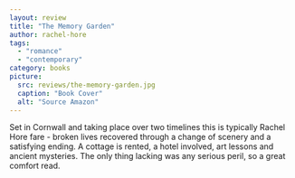 ```yaml
---
layout: review
title: "The Memory Garden"
author: rachel-hore
tags:
  - "romance"
  - "contemporary"
category: books
picture:
  src: reviews/the-memory-garden.jpg
  caption: "Book Cover"
  alt: "Source Amazon"
---
```


Set in Cornwall and taking place over two timelines this is typically Rachel Hore fare -
broken lives recovered through a change of scenery and a satisfying ending. A cottage
is rented, a hotel involved, art lessons and ancient mysteries. The only thing 
lacking was any serious peril, so a great comfort read.